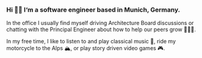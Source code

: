 ### Hi 👋🏼 I‘m a software engineer based in Munich, Germany.

In the office I usually find myself driving Architecture Board discussions or chatting with the Principal Engineer about how to help our peers grow 🧑🏻‍💻.

In my free time, I like to listen to and play classical music 🎹, ride my motorcycle to the Alps 🏔️, or play story driven video games 🎮.

